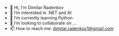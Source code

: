 - 👋 Hi, I’m Dimitar Radenkov
- 👀 I’m interested in .NET and AI
- 🌱 I’m currently learning Python
- 💞️ I’m looking to collaborate on ...
- 📫 How to reach me: dimitar.radenkov1@gmail.com

<!---
mitko100/mitko100 is a ✨ special ✨ repository because its `README.md` (this file) appears on your GitHub profile.
You can click the Preview link to take a look at your changes.
--->
